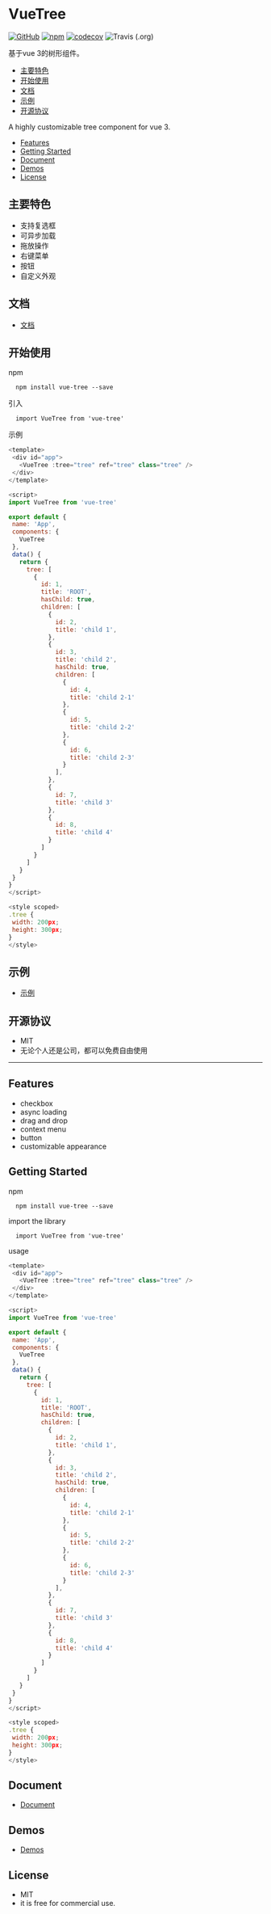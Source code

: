 # VueTree
[![GitHub](https://img.shields.io/github/license/tinywisp/vue-tree)](https://github.com/TinyWisp/vue-tree/master/LICENSE)
[![npm](https://img.shields.io/npm/v/vue-tree)](https://www.npmjs.com/package/vue-tree)
[![codecov](https://codecov.io/gh/TinyWisp/vue-tree/branch/master/graph/badge.svg)](https://codecov.io/gh/TinyWisp/vue-tree)
![Travis (.org)](https://img.shields.io/travis/TinyWisp/vue-tree)

 基于vue 3的树形组件。

* [主要特色](#主要特色)
* [开始使用](#开始使用)
* [文档](https://github.com/TinyWisp/vue-tree/wiki/%E6%96%87%E6%A1%A3)
* [示例](https://tinywisp.gitee.io/vue-tree/#/zh/)
* [开源协议](#开源协议)

A highly customizable tree component for vue 3.
* [Features](#features)
* [Getting Started](#getting-started)
* [Document](https://github.com/TinyWisp/vue-tree/wiki/Document)
* [Demos](https://tinywisp.github.io/vue-tree/#/en/)
* [License](#license)


## 主要特色
 *  支持复选框
 *  可异步加载
 *  拖放操作
 *  右键菜单
 *  按钮
 *  自定义外观

## 文档
 *  [文档](https://github.com/TinyWisp/vue-tree/wiki/%E6%96%87%E6%A1%A3)

## 开始使用

 npm
 ```
   npm install vue-tree --save
 ```

 引入
 ```
   import VueTree from 'vue-tree'
 ```

 示例
 ```javascript
<template>
  <div id="app">
    <VueTree :tree="tree" ref="tree" class="tree" />
  </div>
</template>

<script>
import VueTree from 'vue-tree'

export default {
  name: 'App',
  components: {
    VueTree
  },
  data() {
    return {
      tree: [
        {
          id: 1,
          title: 'ROOT',
          hasChild: true,
          children: [
            {
              id: 2,
              title: 'child 1',
            },
            {
              id: 3,
              title: 'child 2',
              hasChild: true,
              children: [
                {
                  id: 4,
                  title: 'child 2-1'
                },
                {
                  id: 5,
                  title: 'child 2-2'
                },
                {
                  id: 6,
                  title: 'child 2-3'
                }
              ],
            },
            {
              id: 7,
              title: 'child 3'
            },
            {
              id: 8,
              title: 'child 4'
            }
          ]
        }
      ]
    }
  }
}
</script>

<style scoped>
.tree {
  width: 200px;
  height: 300px;
}
</style>

 ```

## 示例
 *  [示例](https://tinywisp.gitee.io/vue-tree/)

## 开源协议
 * MIT
 * 无论个人还是公司，都可以免费自由使用
 
 ---
 

## Features
 *  checkbox
 *  async loading
 *  drag and drop
 *  context menu
 *  button
 *  customizable appearance

## Getting Started

 npm
 ```
   npm install vue-tree --save
 ```

 import the library
 ```
   import VueTree from 'vue-tree'
 ```

 usage
 ```javascript
<template>
  <div id="app">
    <VueTree :tree="tree" ref="tree" class="tree" />
  </div>
</template>

<script>
import VueTree from 'vue-tree'

export default {
  name: 'App',
  components: {
    VueTree
  },
  data() {
    return {
      tree: [
        {
          id: 1,
          title: 'ROOT',
          hasChild: true,
          children: [
            {
              id: 2,
              title: 'child 1',
            },
            {
              id: 3,
              title: 'child 2',
              hasChild: true,
              children: [
                {
                  id: 4,
                  title: 'child 2-1'
                },
                {
                  id: 5,
                  title: 'child 2-2'
                },
                {
                  id: 6,
                  title: 'child 2-3'
                }
              ],
            },
            {
              id: 7,
              title: 'child 3'
            },
            {
              id: 8,
              title: 'child 4'
            }
          ]
        }
      ]
    }
  }
}
</script>

<style scoped>
.tree {
  width: 200px;
  height: 300px;
}
</style>

 ```

## Document
 *  [Document](https://github.com/TinyWisp/vue-tree/wiki/Document)

## Demos
 *  [Demos](https://tinywisp.github.io/vue-tree/)

## License
 * MIT
 * it is free for commercial use.
 